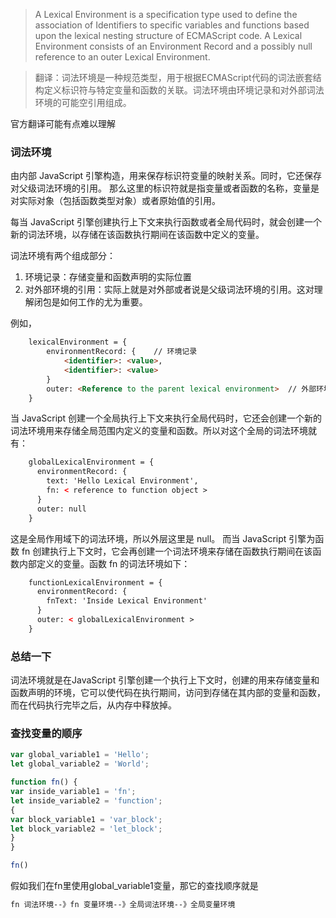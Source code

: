> A Lexical Environment is a specification type used to define the association of Identifiers to specific variables and functions based upon the lexical nesting structure of ECMAScript code. A Lexical Environment consists of an Environment Record and a possibly null reference to an outer Lexical Environment.

> 翻译：词法环境是一种规范类型，用于根据ECMAScript代码的词法嵌套结构定义标识符与特定变量和函数的关联。词法环境由环境记录和对外部词法环境的可能空引用组成。

官方翻译可能有点难以理解

### 词法环境
由内部 JavaScript 引擎构造，用来保存标识符变量的映射关系。同时，它还保存对父级词法环境的引用。
那么这里的标识符就是指变量或者函数的名称，变量是对实际对象（包括函数类型对象）或者原始值的引用。

每当 JavaScript 引擎创建执行上下文来执行函数或者全局代码时，就会创建一个新的词法环境，以存储在该函数执行期间在该函数中定义的变量。

词法环境有两个组成部分：

1. 环境记录：存储变量和函数声明的实际位置
2. 对外部环境的引用：实际上就是对外部或者说是父级词法环境的引用。这对理解闭包是如何工作的尤为重要。

例如，
```html
    lexicalEnvironment = {
        environmentRecord: {    // 环境记录
            <identifier>: <value>,
            <identifier>: <value>
        }
        outer: <Reference to the parent lexical environment>  // 外部环境引用
    }
```
当 JavaScript 创建一个全局执行上下文来执行全局代码时，它还会创建一个新的词法环境用来存储全局范围内定义的变量和函数。所以对这个全局的词法环境就有：
```html
    globalLexicalEnvironment = {
      environmentRecord: {
        text: 'Hello Lexical Environment',
        fn: < reference to function object >
      }
      outer: null
    }
```
这是全局作用域下的词法环境，所以外层这里是 null。
而当 JavaScript 引擎为函数 fn 创建执行上下文时，它会再创建一个词法环境来存储在函数执行期间在该函数内部定义的变量。函数 fn 的词法环境如下：
```html
    functionLexicalEnvironment = {
      environmentRecord: {
        fnText: 'Inside Lexical Environment'
      }
      outer: < globalLexicalEnvironment >
    }
```

### 总结一下
词法环境就是在JavaScript 引擎创建一个执行上下文时，创建的用来存储变量和函数声明的环境，它可以使代码在执行期间，访问到存储在其内部的变量和函数，而在代码执行完毕之后，从内存中释放掉。

### 查找变量的顺序
```js
var global_variable1 = 'Hello';
let global_variable2 = 'World';

function fn() {
var inside_variable1 = 'fn';
let inside_variable2 = 'function';
{
var block_variable1 = 'var_block';
let block_variable2 = 'let_block';
}
}

fn()
```
假如我们在fn里使用global_variable1变量，那它的查找顺序就是

```html
fn 词法环境--》fn 变量环境--》全局词法环境--》全局变量环境
```